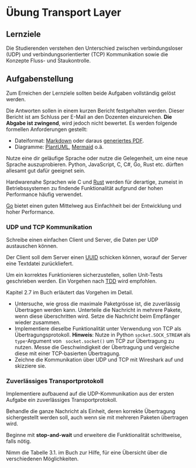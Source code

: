 # Übung Transport Layer

## Lernziele

Die Studierenden verstehen den Unterschied zwischen verbindungsloser (UDP) und verbindungsorientierter (TCP)
Kommunikation sowie die Konzepte Fluss- und Staukontrolle.

## Aufgabenstellung

Zum Erreichen der Lernziele sollten beide Aufgaben vollständig gelöst werden.

Die Antworten sollen in einem kurzen Bericht festgehalten werden.
Dieser Bericht ist am Schluss per E-Mail an den Dozenten einzureichen.
**Die Abgabe ist zwingend**, wird jedoch nicht bewertet.
Es werden folgende formellen Anforderungen gestellt:

- Dateiformat: [Markdown](https://www.markdownguide.org/) oder daraus [generiertes PDF](https://pandoc.org/).
- Diagramme: [PlantUML](https://plantuml.com/de/), [Mermaid](https://mermaid.js.org/) o.ä.

Nutze eine dir geläufige Sprache oder nutze die Gelegenheit, um eine neue Sprache auszuprobieren.
Python, JavaScript, C, C#, Go, Rust etc. dürften allesamt gut dafür geeignet sein.

Hardwarenahe Sprachen wie C und [Rust](https://www.rust-lang.org/) werden für derartige, zumeist in Betriebssystemen zu
findende Funktionalität aufgrund der hohen Performance häufig verwendet.

[Go](https://go.dev/) bietet einen guten Mittelweg aus Einfachheit bei der Entwicklung und hoher Performance.

### UDP und TCP Kommunikation

Schreibe einen einfachen Client und Server, die Daten per UDP austauschen können.

Der Client soll dem Server einen [UUID](https://de.wikipedia.org/wiki/Universally_Unique_Identifier) schicken können,
worauf der Server eine Textdatei zurückliefert.

Um ein korrektes Funktionieren sicherzustellen, sollen Unit-Tests geschrieben werden.
Ein Vorgehen nach [TDD](https://de.wikipedia.org/wiki/Testgetriebene_Entwicklung) wird empfohlen.

Kapitel 2.7 im Buch erläutert das Vorgehen im Detail.

- Untersuche, wie gross die maximale Paketgrösse ist, die zuverlässig Übertragen werden kann.
  Unterteile die Nachricht in mehrere Pakete, wenn diese überschritten wird.
  Setze die Nachricht beim Empfänger wieder zusammen.
- Implementiere dieselbe Funktionalität unter Verwendung von TCP als Übertragungsprotokoll.
  **Hinweis**: Nutze in Python `socket.SOCK_STREAM` als `type`-Argument von ` socket.socket()` um TCP zur Übertragung zu
  nutzen.
  Messe die Geschwindigkeit der Übertragung und vergleiche diese mit einer TCP-basierten Übertragung.
- Zeichne die Kommunikation über UDP und TCP mit Wireshark auf und skizziere sie.

### Zuverlässiges Transportprotokoll

Implementiere aufbauend auf die UDP-Kommunikation aus der ersten Aufgabe ein zuverlässiges Transportprotokoll.

Behandle die ganze Nachricht als Einheit, deren korrekte Übertragung sichergestellt werden soll, auch wenn sie mit
mehreren Paketen übertragen wird.

Beginne mit **stop-and-wait** und erweitere die Funktionalität schrittweise, falls nötig.

Nimm die Tabelle 3.1. im Buch zur Hilfe, für eine Übersicht über die verschiedenen Möglichkeiten.